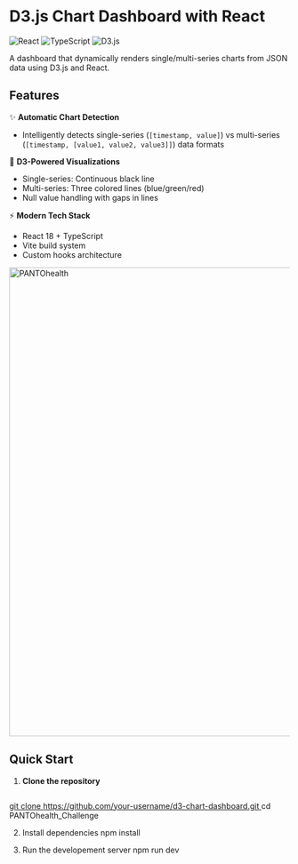 # D3.js Chart Dashboard with React

![React](https://img.shields.io/badge/react-%2320232a.svg?style=for-the-badge&logo=react&logoColor=%2361DAFB)
![TypeScript](https://img.shields.io/badge/typescript-%23007ACC.svg?style=for-the-badge&logo=typescript&logoColor=white)
![D3.js](https://img.shields.io/badge/d3.js-F9A03C?style=for-the-badge&logo=d3.js&logoColor=white)

A dashboard that dynamically renders single/multi-series charts from JSON data using D3.js and React.

## Features

✨ **Automatic Chart Detection**  
- Intelligently detects single-series (`[timestamp, value]`) vs multi-series (`[timestamp, [value1, value2, value3]]`) data formats

🎨 **D3-Powered Visualizations**  
- Single-series: Continuous black line  
- Multi-series: Three colored lines (blue/green/red)  
- Null value handling with gaps in lines  

⚡ **Modern Tech Stack**  
- React 18 + TypeScript  
- Vite build system  
- Custom hooks architecture  
<img width="622" height="844" alt="PANTOhealth" src="https://github.com/user-attachments/assets/46a325a0-beaf-41fa-a87d-c3dd56fae227" />

## Quick Start

1. **Clone the repository**
   ```bash
[   git clone https://github.com/your-username/d3-chart-dashboard.git
](https://github.com/MT1366/PANTOhealth_Challenge.git)
cd PANTOhealth_Challenge

2. Install dependencies
npm install

3. Run the developement server
npm run dev


